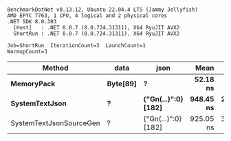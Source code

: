 ```

BenchmarkDotNet v0.13.12, Ubuntu 22.04.4 LTS (Jammy Jellyfish)
AMD EPYC 7763, 1 CPU, 4 logical and 2 physical cores
.NET SDK 8.0.303
  [Host]   : .NET 8.0.7 (8.0.724.31311), X64 RyuJIT AVX2
  ShortRun : .NET 8.0.7 (8.0.724.31311), X64 RyuJIT AVX2

Job=ShortRun  IterationCount=3  LaunchCount=1  
WarmupCount=3  

```
| Method                  | data     | json                | Mean      | Error     | StdDev    | Min       | Max       | Gen0   | Allocated |
|------------------------ |--------- |-------------------- |----------:|----------:|----------:|----------:|----------:|-------:|----------:|
| **MemoryPack**              | **Byte[89]** | **?**                   |  **52.18 ns** |  **15.54 ns** |  **0.852 ns** |  **51.24 ns** |  **52.91 ns** | **0.0012** |     **104 B** |
| **SystemTextJson**          | **?**        | **{&quot;Gn(...)&quot;:0} [182]** | **948.45 ns** | **211.84 ns** | **11.612 ns** | **935.22 ns** | **956.97 ns** |      **-** |     **104 B** |
| SystemTextJsonSourceGen | ?        | {&quot;Gn(...)&quot;:0} [182] | 925.05 ns | 328.76 ns | 18.020 ns | 910.95 ns | 945.36 ns | 0.0010 |     104 B |
